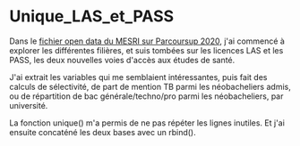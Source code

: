 # Unique_LAS_et_PASS

Dans le <a href="https://data.enseignementsup-recherche.gouv.fr/explore/dataset/fr-esr-parcoursup/information/?timezone=Europe%2FBerlin&sort=tri">fichier open data du MESRI sur Parcoursup 2020</a>, j'ai commencé à explorer les différentes filières, et suis tombées sur les licences LAS et les PASS, les deux nouvelles voies d'accès aux études de santé.

J'ai extrait les variables qui me semblaient intéressantes, puis fait des calculs de sélectivité, de part de mention TB parmi les néobacheliers admis, ou de répartition de bac générale/techno/pro parmi les néobacheliers, par université.

La fonction unique() m'a permis de ne pas répéter les lignes inutiles. Et j'ai ensuite concaténé les deux bases avec un rbind().
